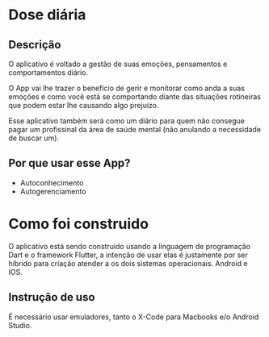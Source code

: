 # Dose diária


## Descrição
O aplicativo é voltado a gestão de suas emoções, pensamentos e comportamentos diário.

O App vai lhe trazer o benefício de gerir e monitorar como anda a suas emoções e como você está se comportando diante das situações rotineiras que podem estar lhe causando algo prejuízo. 

Esse aplicativo também será como um diário para quem não consegue pagar um profissinal da área de saúde mental (não anulando a necessidade de buscar um).

## Por que usar esse App? 
- Autoconhecimento
- Autogerenciamento


# Como foi construido
O aplicativo está sendo construido usando a linguagem de programação Dart e o framework Flutter, a intenção de usar elas é  justamente por ser híbrido para criação atender a os dois sistemas operacionais. Android e IOS. 



## Instrução de uso
É necessário usar emuladores, tanto o  X-Code para Macbooks e/o Android Studio.
